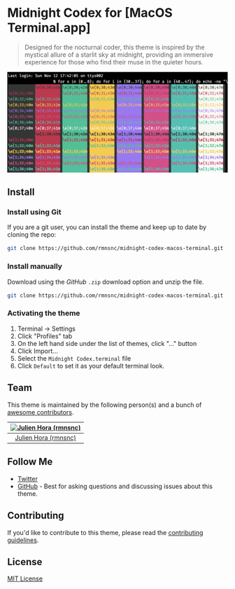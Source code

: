 # Midnight Codex for [MacOS Terminal.app]

> Designed for the nocturnal coder, this theme is inspired by the mystical allure of a starlit sky at midnight, providing an immersive experience for those who find their muse in the quieter hours.

![Screenshot](https://raw.githubusercontent.com/rmnsnc/midnight-codex-macos-terminal/master/screenshot.png)

## Install

### Install using Git

If you are a git user, you can install the theme and keep up to date by cloning the repo:

```bash
git clone https://github.com/rmnsnc/midnight-codex-macos-terminal.git
```

### Install manually

Download using the *GitHub* `.zip` download option and unzip the file.

```bash
git clone https://github.com/rmnsnc/midnight-codex-macos-terminal.git
```

### Activating the theme

1. Terminal -> Settings
2. Click "Profiles" tab
3. On the left hand side under the list of themes, click "..." button
4. Click Import...
5. Select the `Midnight Codex.terminal` file
6. Click `Default` to set it as your default terminal look.

## Team

This theme is maintained by the following person(s) and a bunch of [awesome contributors](https://github.com/rmnsnc/midnight-codex-macos-terminal/graphs/contributors).

[![Julien Hora (rmnsnc)](https://avatars.githubusercontent.com/u/13954237?s=400&u=7aff06e5dcfa6df4b09c5b50661c0bf862f66771&v=4)](https://github.com/rmnsnc) |
:---: |
[Julien Hora (rmnsnc)](https://github.com/rmnsnc) |

## Follow Me

* [Twitter](https://twitter.com/rmnsnc)
* [GitHub](https://github.com/rmnsnc/midnight-codex-macos-terminal/discussions) - Best for asking questions and discussing issues about this theme.

## Contributing

If you'd like to contribute to this theme, please read the [contributing guidelines](./.github/CONTRIBUTING.md).

## License

[MIT License](./LICENSE)
